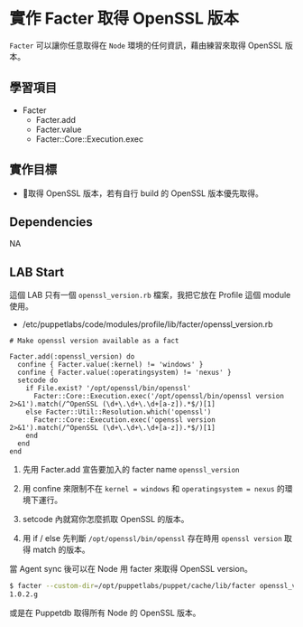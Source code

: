 # 實作 Facter 取得 OpenSSL 版本

`Facter` 可以讓你任意取得在 `Node` 環境的任何資訊，藉由練習來取得 OpenSSL 版本。

## 學習項目

- Facter
  - Facter.add
  - Facter.value
  - Facter::Core::Execution.exec

## 實作目標

- 取得 OpenSSL 版本，若有自行 build 的 OpenSSL 版本優先取得。

## Dependencies

NA
  
## LAB Start

這個 LAB 只有一個 `openssl_version.rb` 檔案，我把它放在 Profile 這個 module 使用。

- /etc/puppetlabs/code/modules/profile/lib/facter/openssl_version.rb

```erb
# Make openssl version available as a fact

Facter.add(:openssl_version) do
  confine { Facter.value(:kernel) != 'windows' }
  confine { Facter.value(:operatingsystem) != 'nexus' }
  setcode do
    if File.exist? '/opt/openssl/bin/openssl'
      Facter::Core::Execution.exec('/opt/openssl/bin/openssl version 2>&1').match(/^OpenSSL (\d+\.\d+\.\d+[a-z]).*$/)[1]
    else Facter::Util::Resolution.which('openssl')
      Facter::Core::Execution.exec('openssl version 2>&1').match(/^OpenSSL (\d+\.\d+\.\d+[a-z]).*$/)[1]
    end
  end
end
```

1. 先用 Facter.add 宣告要加入的 facter name `openssl_version`

1. 用 confine 來限制不在 `kernel = windows` 和 `operatingsystem = nexus` 的環境下運行。

1. setcode 內就寫你怎麼抓取 OpenSSL 的版本。

1. 用 if / else 先判斷 `/opt/openssl/bin/openssl` 存在時用 `openssl version` 取得 match 的版本。

當 Agent sync 後可以在 Node 用 facter 來取得 OpenSSL version。

```bash
$ facter --custom-dir=/opt/puppetlabs/puppet/cache/lib/facter openssl_version
1.0.2.g
```

或是在 Puppetdb 取得所有 Node 的 OpenSSL 版本。